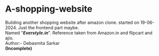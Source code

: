 # A-shopping-website
Building another shopping website after amazon clone. started on 19-06-2024. Just the frontend part maybe.
<br>
Named "<i><b>Everstyle.in</b></i>". Reference taken from Amazon.in and flipcart and ajio.
<br>
Author:- Debasmita Sarkar
<br>
<b>(Incomplete)</b>
